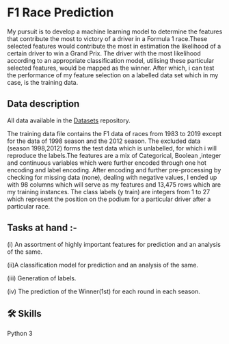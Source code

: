 
# F1 Race Prediction

My pursuit is to develop a machine learning model to determine the features that contribute the most to victory of a driver in a Formula 1 race.These selected features would contribute the most in estimation the likelihood of a certain driver to win a Grand Prix. The driver with the most likelihood according to an appropriate classification model, utilising these particular selected features, would be mapped as the winner. After which, i can test the performance of my feature selection on a labelled data set which in my case, is the training data.

## Data description
All data available in the [Datasets](https://github.com/Dubeman/Datasets) repository.

The training data file contains the F1 data of races from 1983 to 2019 except for the data of 1998 season and the 2012 season. The excluded data (season 1998,2012) forms the test data which is unlabelled, for which i will reproduce the labels.The features are a mix of Categorical, Boolean ,integer and continuous variables which were further encoded through one hot encoding and label encoding. After encoding and further pre-processing by checking for missing data (none), dealing with negative values, I ended up with 98 columns which will serve as my features and 13,475 rows which are my training instances. The class labels (y train) are integers from 1 to 27 which represent the position on the podium for a particular driver after a particular race. 


## Tasks at hand :-

(i) An assortment of highly important features for prediction and an analysis of the same.

(ii)A classification model for prediction and an analysis of the same.

(iii) Generation of labels.

(iv) The prediction of the Winner(1st) for each round in each season.


## 🛠 Skills
Python 3


